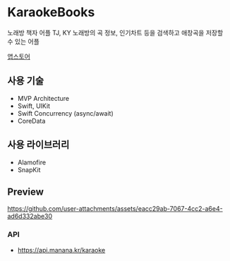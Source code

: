 # KaraokeBooks
노래방 책자 어플
TJ, KY 노래방의 곡 정보, 인기차트 등을 검색하고 애창곡을 저장할 수 있는 어플

[앱스토어](https://apps.apple.com/kr/app/%EB%85%B8%EB%9E%98%EB%B0%A9book/id1672848960)

## 사용 기술
- MVP Architecture
- Swift, UIKit
- Swift Concurrency (async/await)
- CoreData

## 사용 라이브러리
- Alamofire
- SnapKit

## Preview
https://github.com/user-attachments/assets/eacc29ab-7067-4cc2-a6e4-ad6d332abe30


### API 
- https://api.manana.kr/karaoke



